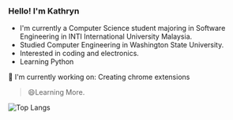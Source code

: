 ###  Hello! I'm Kathryn 

- I'm currently a Computer Science student majoring in Software Engineering in INTI International University Malaysia.
- Studied Computer Engineering in Washington State University.
- Interested in coding and electronics.
- Learning Python

:wrench: I'm currently working on: Creating chrome extensions

 > :smile:Learning More.



  ![Top Langs](https://github-readme-stats.vercel.app/api/top-langs/?username=klimse&layout=compact)
